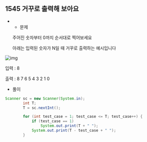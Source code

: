 ## 1545 거꾸로 출력해 보아요

* * 문제

  주어진 숫자부터 0까지 순서대로 찍어보세요

  아래는 입력된 숫자가 N일 때 거꾸로 출력하는 예시입니다

![img](https://swexpertacademy.com/main/common/fileDownload.do?downloadType=CKEditorImages&fileId=AV2geHu6ABcBBAS0)

 

입력 : 8

출력 : 8 7 6 5 4 3 2 1 0



* 풀이


````java
Scanner sc = new Scanner(System.in);
		int T;
		T = sc.nextInt();

		for (int test_case = 1; test_case <= T; test_case++) {
			if (test_case == 1)
				System.out.print(T + " ");
			System.out.print(T - test_case + " ");
        }

````





